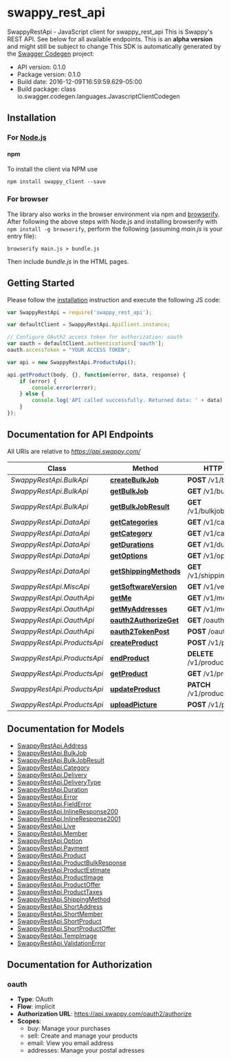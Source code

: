 # swappy_rest_api

SwappyRestApi - JavaScript client for swappy_rest_api
This is Swappy's REST API. See below for all available endpoints. This is an <strong>alpha version</strong> and might still be subject to change
This SDK is automatically generated by the [Swagger Codegen](https://github.com/swagger-api/swagger-codegen) project:

- API version: 0.1.0
- Package version: 0.1.0
- Build date: 2016-12-09T16:59:59.629-05:00
- Build package: class io.swagger.codegen.languages.JavascriptClientCodegen

## Installation

### For [Node.js](https://nodejs.org/)

#### npm

To install the client via NPM use

```shell
npm install swappy_client --save
```


### For browser

The library also works in the browser environment via npm and [browserify](http://browserify.org/). After following
the above steps with Node.js and installing browserify with `npm install -g browserify`,
perform the following (assuming *main.js* is your entry file):

```shell
browserify main.js > bundle.js
```

Then include *bundle.js* in the HTML pages.

## Getting Started

Please follow the [installation](#installation) instruction and execute the following JS code:

```javascript
var SwappyRestApi = require('swappy_rest_api');

var defaultClient = SwappyRestApi.ApiClient.instance;

// Configure OAuth2 access token for authorization: oauth
var oauth = defaultClient.authentications['oauth'];
oauth.accessToken = "YOUR ACCESS TOKEN";

var api = new SwappyRestApi.ProductsApi();

api.getProduct(body, {}, function(error, data, response) {
    if (error) {
        console.error(error);
    } else {
        console.log('API called successfully. Returned data: ' + data);
    }
});

```

## Documentation for API Endpoints

All URIs are relative to *https://api.swappy.com/*

Class | Method | HTTP request | Description
------------ | ------------- | ------------- | -------------
*SwappyRestApi.BulkApi* | [**createBulkJob**](docs/BulkApi.md#createBulkJob) | **POST** /v1/bulkjobs | 
*SwappyRestApi.BulkApi* | [**getBulkJob**](docs/BulkApi.md#getBulkJob) | **GET** /v1/bulkjobs/{id} | 
*SwappyRestApi.BulkApi* | [**getBulkJobResult**](docs/BulkApi.md#getBulkJobResult) | **GET** /v1/bulkjobs/{id}/results | 
*SwappyRestApi.DataApi* | [**getCategories**](docs/DataApi.md#getCategories) | **GET** /v1/categories | 
*SwappyRestApi.DataApi* | [**getCategory**](docs/DataApi.md#getCategory) | **GET** /v1/categories/{id} | 
*SwappyRestApi.DataApi* | [**getDurations**](docs/DataApi.md#getDurations) | **GET** /v1/durations | 
*SwappyRestApi.DataApi* | [**getOptions**](docs/DataApi.md#getOptions) | **GET** /v1/options | 
*SwappyRestApi.DataApi* | [**getShippingMethods**](docs/DataApi.md#getShippingMethods) | **GET** /v1/shippingmethods | 
*SwappyRestApi.MiscApi* | [**getSoftwareVersion**](docs/MiscApi.md#getSoftwareVersion) | **GET** /v1/version | 
*SwappyRestApi.OauthApi* | [**getMe**](docs/OauthApi.md#getMe) | **GET** /v1/me | 
*SwappyRestApi.OauthApi* | [**getMyAddresses**](docs/OauthApi.md#getMyAddresses) | **GET** /v1/me/addresses | 
*SwappyRestApi.OauthApi* | [**oauth2AuthorizeGet**](docs/OauthApi.md#oauth2AuthorizeGet) | **GET** /oauth2/authorize | 
*SwappyRestApi.OauthApi* | [**oauth2TokenPost**](docs/OauthApi.md#oauth2TokenPost) | **POST** /oauth2/token | 
*SwappyRestApi.ProductsApi* | [**createProduct**](docs/ProductsApi.md#createProduct) | **POST** /v1/products | 
*SwappyRestApi.ProductsApi* | [**endProduct**](docs/ProductsApi.md#endProduct) | **DELETE** /v1/products/{id} | 
*SwappyRestApi.ProductsApi* | [**getProduct**](docs/ProductsApi.md#getProduct) | **GET** /v1/products/{id} | 
*SwappyRestApi.ProductsApi* | [**updateProduct**](docs/ProductsApi.md#updateProduct) | **PATCH** /v1/products/{id} | 
*SwappyRestApi.ProductsApi* | [**uploadPicture**](docs/ProductsApi.md#uploadPicture) | **POST** /v1/pictures | 


## Documentation for Models

 - [SwappyRestApi.Address](docs/Address.md)
 - [SwappyRestApi.BulkJob](docs/BulkJob.md)
 - [SwappyRestApi.BulkJobResult](docs/BulkJobResult.md)
 - [SwappyRestApi.Category](docs/Category.md)
 - [SwappyRestApi.Delivery](docs/Delivery.md)
 - [SwappyRestApi.DeliveryType](docs/DeliveryType.md)
 - [SwappyRestApi.Duration](docs/Duration.md)
 - [SwappyRestApi.Error](docs/Error.md)
 - [SwappyRestApi.FieldError](docs/FieldError.md)
 - [SwappyRestApi.InlineResponse200](docs/InlineResponse200.md)
 - [SwappyRestApi.InlineResponse2001](docs/InlineResponse2001.md)
 - [SwappyRestApi.Live](docs/Live.md)
 - [SwappyRestApi.Member](docs/Member.md)
 - [SwappyRestApi.Option](docs/Option.md)
 - [SwappyRestApi.Payment](docs/Payment.md)
 - [SwappyRestApi.Product](docs/Product.md)
 - [SwappyRestApi.ProductBulkResponse](docs/ProductBulkResponse.md)
 - [SwappyRestApi.ProductEstimate](docs/ProductEstimate.md)
 - [SwappyRestApi.ProductImage](docs/ProductImage.md)
 - [SwappyRestApi.ProductOffer](docs/ProductOffer.md)
 - [SwappyRestApi.ProductTaxes](docs/ProductTaxes.md)
 - [SwappyRestApi.ShippingMethod](docs/ShippingMethod.md)
 - [SwappyRestApi.ShortAddress](docs/ShortAddress.md)
 - [SwappyRestApi.ShortMember](docs/ShortMember.md)
 - [SwappyRestApi.ShortProduct](docs/ShortProduct.md)
 - [SwappyRestApi.ShortProductOffer](docs/ShortProductOffer.md)
 - [SwappyRestApi.TempImage](docs/TempImage.md)
 - [SwappyRestApi.ValidationError](docs/ValidationError.md)


## Documentation for Authorization


### oauth

- **Type**: OAuth
- **Flow**: implicit
- **Authorization URL**: https://api.swappy.com/oauth2/authorize
- **Scopes**: 
  - buy: Manage your purchases
  - sell: Create and manage your products
  - email: View you email address
  - addresses: Manage your postal adresses

